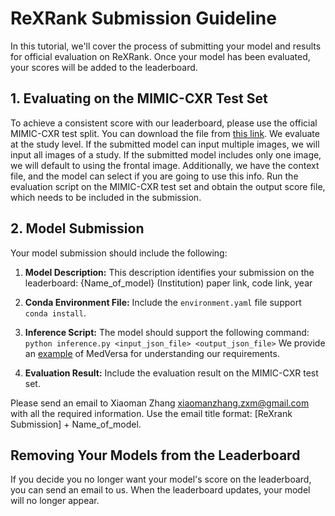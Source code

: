 # ReXRank Submission Guideline

In this tutorial, we'll cover the process of submitting your model and results for official evaluation on ReXRank. Once your model has been evaluated, your scores will be added to the leaderboard.

## 1. Evaluating on the MIMIC-CXR Test Set

To achieve a consistent score with our leaderboard, please use the official MIMIC-CXR test split. You can download the file from [this link](URL). We evaluate at the study level. If the submitted model can input multiple images, we will input all images of a study. If the submitted model includes only one image, we will default to using the frontal image. Additionally, we have the context file, and the model can select if you are going to use this info. Run the evaluation script on the MIMIC-CXR test set and obtain the output score file, which needs to be included in the submission.

## 2. Model Submission

Your model submission should include the following:

1. **Model Description:** This description identifies your submission on the leaderboard: {Name_of_model} (Institution) paper link, code link, year

2. **Conda Environment File:** Include the `environment.yaml` file support `conda install`.

3. **Inference Script:** The model should support the following command: ```python inference.py <input_json_file> <output_json_file>```  We provide an [example](URL) of MedVersa for understanding our requirements. 

4. **Evaluation Result:** Include the evaluation result on the MIMIC-CXR test set.

Please send an email to Xiaoman Zhang xiaomanzhang.zxm@gmail.com with all the required information. Use the email title format: [ReXrank Submission] + Name_of_model. 

## Removing Your Models from the Leaderboard

If you decide you no longer want your model's score on the leaderboard, you can send an email to us. When the leaderboard updates, your model will no longer appear.

